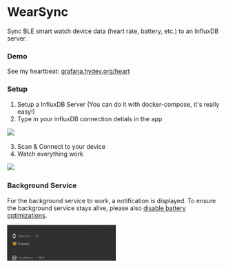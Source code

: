 # WearSync

Sync BLE smart watch device data (heart rate, battery, etc.) to an InfluxDB server.

### Demo

See my heartbeat: [grafana.hydev.org/heart](https://grafana.hydev.org/heart)

### Setup

1. Setup a InfluxDB Server (You can do it with docker-compose, it's really easy!)
2. Type in your influxDB connection detials in the app

<img src="https://user-images.githubusercontent.com/22280294/214210116-f15b8be4-358c-4d68-a61e-a062e8752ec1.png" width="50%"> 

3. Scan & Connect to your device
4. Watch everything work

<img src="https://user-images.githubusercontent.com/22280294/214210167-ea070cd1-becb-47db-bc0e-b3709958cf45.png" width="50%"> 


### Background Service

For the background service to work, a notification is displayed. To ensure the background service stays alive, please also [disable battery optimizations](https://user-images.githubusercontent.com/22280294/214209600-387f776a-0e37-4ecc-8bbd-03aa17d335db.png).

<img src="docs/imgs/background.png" width="50%"> 

